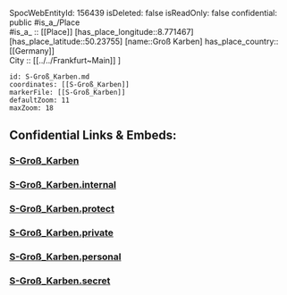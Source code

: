 ﻿---
location: [50.23755,8.771467] 
type: Station 
mapzoom: [8,18] 
mapmarker: train 
tags:
- geo/station/train
---
SpocWebEntityId: 156439
isDeleted: false
isReadOnly: false
confidential: public
#is_a_/Place  
#is_a_ :: [[Place]] 
[has_place_longitude::8.771467] 
[has_place_latitude::50.23755] 
[name::Groß Karben] 
has_place_country:: [[Germany]]  
City :: [[../../Frankfurt~Main]] ] 


```leaflet
id: S-Groß_Karben.md
coordinates: [[S-Groß_Karben]] 
markerFile: [[S-Groß_Karben]] 
defaultZoom: 11 
maxZoom: 18
```


## Confidential Links & Embeds: 

### [S-Groß_Karben](/_public/Earth/Continent/Europe/Europe~Central/Germany/Germany~West/Hessen/counties~Hessen/Frankfurt~Main/Stations-FFM~S/S-Groß_Karben.md) 

### [S-Groß_Karben.internal](/_internal/Earth/Continent/Europe/Europe~Central/Germany/Germany~West/Hessen/counties~Hessen/Frankfurt~Main/Stations-FFM~S/S-Groß_Karben.internal.md) 

### [S-Groß_Karben.protect](/_protect/Earth/Continent/Europe/Europe~Central/Germany/Germany~West/Hessen/counties~Hessen/Frankfurt~Main/Stations-FFM~S/S-Groß_Karben.protect.md) 

### [S-Groß_Karben.private](/_private/Earth/Continent/Europe/Europe~Central/Germany/Germany~West/Hessen/counties~Hessen/Frankfurt~Main/Stations-FFM~S/S-Groß_Karben.private.md) 

### [S-Groß_Karben.personal](/_personal/Earth/Continent/Europe/Europe~Central/Germany/Germany~West/Hessen/counties~Hessen/Frankfurt~Main/Stations-FFM~S/S-Groß_Karben.personal.md) 

### [S-Groß_Karben.secret](/_secret/Earth/Continent/Europe/Europe~Central/Germany/Germany~West/Hessen/counties~Hessen/Frankfurt~Main/Stations-FFM~S/S-Groß_Karben.secret.md) 
